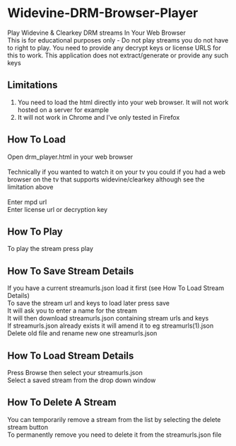 # Widevine-DRM-Browser-Player
Play Widevine &amp; Clearkey DRM streams In Your Web Browser <br>
This is for educational purposes only - Do not play streams you do not have to right to play. You need to provide any decrypt keys or license URLS for this to work. This application does not extract/generate or provide any such keys
<br>
## Limitations
1. You need to load the html directly into your web browser. It will not work hosted on a server for example
2. It will not work in Chrome and I've only tested in Firefox

## How To Load
Open drm_player.html in your web browser <br>
<br>
Technically if you wanted to watch it on your tv you could if you had a web browser on the tv that supports widevine/clearkey although see the limitation above <br>
<br>
Enter mpd url <br>
Enter license url or decryption key <br>

## How To Play
To play the stream press play <br>

## How To Save Stream Details
If you have a current streamurls.json load it first (see How To Load Stream Details) <br>
To save the stream url and keys to load later press save <br>
It will ask you to enter a name for the stream <br>
It will then download streamurls.json containing stream urls and keys <br>
If streamurls.json already exists it will amend it to eg streamurls(1).json <br>
Delete old file and rename new one streamurls.json <br>

## How To Load Stream Details
Press Browse then select your streamurls.json <br>
Select a saved stream from the drop down window <br>

## How To Delete A Stream
You can temporarily remove a stream from the list by selecting the delete stream button <br>
To permanently remove you need to delete it from the streamurls.json file <br>
